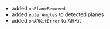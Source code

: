 

- added `onPlaneRemoved`
- added `eulerAngles` to detected planes
- added `onARKitError` to ARKit
